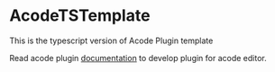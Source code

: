 # AcodeTSTemplate

This is the typescript version of Acode Plugin template 

Read acode plugin [documentation](https://acode.foxdebug.com/plugin-docs) to develop plugin for acode editor.